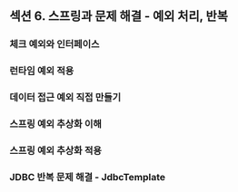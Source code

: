 ## 섹션 6. 스프링과 문제 해결 - 예외 처리, 반복

### 체크 예외와 인터페이스

### 런타임 예외 적용

### 데이터 접근 예외 직접 만들기

### 스프링 예외 추상화 이해

### 스프링 예외 추상화 적용

### JDBC 반복 문제 해결 - JdbcTemplate
